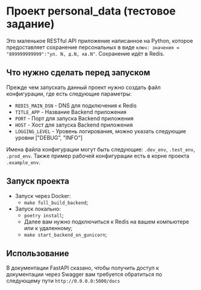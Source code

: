 # Проект personal_data (тестовое задание)

Это маленькое RESTful API приложение написанное на Python, которое 
предоставляет сохранение персональных в виде `ключ: значения = "899999999999":"ул. N, д.N, кв.N"`.
Сохранение идёт в Redis.

## Что нужно сделать перед запуском

Прежде чем запускать данный проект нужно создать файл конфигурации, где есть следующие параметры:
- `REDIS_MAIN_DSN` - DNS для подключения к Redis
- `TITLE_APP` - Название Backend приложения
- `PORT` - Порт для запуска Backend приложения
- `HOST` - Хост для запуска Backend приложения
- `LOGGING_LEVEL` - Уровень логирования, можно указать следующие уровни \["DEBUG", "INFO"]

Имена файла конфигурации могут быть следующие: `.dev_env`, `.test_env`, `.prod_env`. 
Также пример рабочей конфигурации есть в корне проекта `.example_env`.

## Запуск проекта

- Запуск через Docker:
  - ``make full_build_backend``;
- Запуск локально:
  - ``poetry install``;
  - Далее вам нужно подключиться к Redis на вашем компьютере или к удаленному;
  - ``make start_backend_on_gunicorn``;


## Использование

В документации FastAPI сказано, чтобы получить доступ к документации через Swagger вам требуется обратиться 
по следующему пути `http://0.0.0.0:5000/docs`